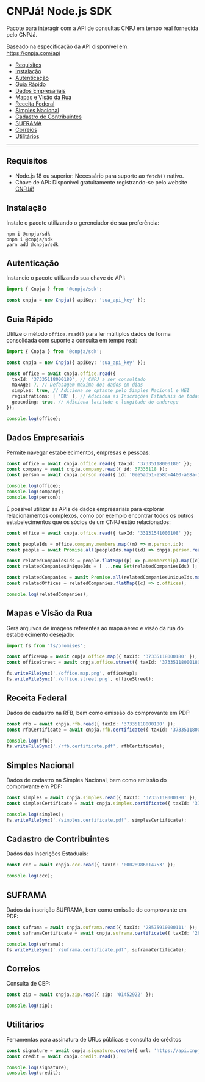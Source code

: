 # CNPJá! Node.js SDK

Pacote para interagir com a API de consultas CNPJ em tempo real fornecida pelo CNPJá.

Baseado na especificação da API disponível em:  
https://cnpja.com/api

- [Requisitos](#requisitos)
- [Instalação](#instalação)
- [Autenticação](#autenticação)
- [Guia Rápido](#guia-rápido)
- [Dados Empresariais](#dados-empresariais)
- [Mapas e Visão da Rua](#mapas-e-visão-da-rua)
- [Receita Federal](#receita-federal)
- [Simples Nacional](#simples-nacional)
- [Cadastro de Contribuintes](#cadastro-de-contribuintes)
- [SUFRAMA](#suframa)
- [Correios](#correios)
- [Utilitários](#utilitários)

---

## Requisitos

- Node.js 18 ou superior: Necessário para suporte ao `fetch()` nativo.
- Chave de API: Disponível gratuitamente registrando-se pelo website [CNPJá!](https://cnpja.com/me)

## Instalação

Instale o pacote utilizando o gerenciador de sua preferência:

```
npm i @cnpja/sdk
pnpm i @cnpja/sdk
yarn add @cnpja/sdk
```

## Autenticação

Instancie o pacote utilizando sua chave de API:

```ts
import { Cnpja } from '@cnpja/sdk';

const cnpja = new Cnpja({ apiKey: 'sua_api_key' });
```

## Guia Rápido

Utilize o método `office.read()` para ler múltiplos dados de forma consolidada com suporte a consulta em tempo real:

```ts
import { Cnpja } from '@cnpja/sdk';

const cnpja = new Cnpja({ apiKey: 'sua_api_key' });

const office = await cnpja.office.read({
  taxId: '37335118000180', // CNPJ a ser consultado
  maxAge: 7, // Defasagem máxima dos dados em dias
  simples: true, // Adiciona se optante pelo Simples Nacional e MEI
  registrations: [ 'BR' ], // Adiciona as Inscrições Estaduais de todas UFs
  geocoding: true, // Adiciona latitude e longitude do endereço
});

console.log(office);
```

## Dados Empresariais 

Permite navegar estabelecimentos, empresas e pessoas:

```ts
const office = await cnpja.office.read({ taxId: '37335118000180' });
const company = await cnpja.company.read({ id: 37335118 });
const person = await cnpja.person.read({ id: '0ee5ad51-e58d-4400-a68a-1ae0aaf394c6' });

console.log(office);
console.log(company);
console.log(person);
```

É possível utilizar as APIs de dados empresariais para explorar relacionamentos complexos, como por exemplo encontrar todos os outros estabelecimentos que os sócios de um CNPJ estão relacionados:

```ts
const office = await cnpja.office.read({ taxId: '33131541000108' });

const peopleIds = office.company.members.map((m) => m.person.id);
const people = await Promise.all(peopleIds.map((id) => cnpja.person.read({ id })));

const relatedCompaniesIds = people.flatMap((p) => p.membership).map((c) => c.company.id);
const relatedCompaniesUniqueIds = [ ...new Set(relatedCompaniesIds) ];

const relatedCompanies = await Promise.all(relatedCompaniesUniqueIds.map((id) => cnpja.company.read({ id })));
const relatedOffices = relatedCompanies.flatMap((c) => c.offices);

console.log(relatedCompanies);
```

## Mapas e Visão da Rua

Gera arquivos de imagens referentes ao mapa aéreo e visão da rua do estabelecimento desejado:

```ts
import fs from 'fs/promises';

const officeMap = await cnpja.office.map({ taxId: '37335118000180' });
const officeStreet = await cnpja.office.street({ taxId: '37335118000180' });

fs.writeFileSync('./office.map.png', officeMap);
fs.writeFileSync('./office.street.png', officeStreet);
```

## Receita Federal

Dados de cadastro na RFB, bem como emissão do comprovante em PDF:

```ts
const rfb = await cnpja.rfb.read({ taxId: '37335118000180' });
const rfbCertificate = await cnpja.rfb.certificate({ taxId: '37335118000180' });

console.log(rfb);
fs.writeFileSync('./rfb.certificate.pdf', rfbCertificate);
```

## Simples Nacional

Dados de cadastro na Simples Nacional, bem como emissão do comprovante em PDF:

```ts
const simples = await cnpja.simples.read({ taxId: '37335118000180' });
const simplesCertificate = await cnpja.simples.certificate({ taxId: '37335118000180' });

console.log(simples);
fs.writeFileSync('./simples.certificate.pdf', simplesCertificate);
```

## Cadastro de Contribuintes

Dados das Inscrições Estaduais:

```ts
const ccc = await cnpja.ccc.read({ taxId: '00028986014753' });

console.log(ccc);
```

## SUFRAMA

Dados da inscrição SUFRAMA, bem como emissão do comprovante em PDF:

```ts
const suframa = await cnpja.suframa.read({ taxId: '28575910000111' });
const suframaCertificate = await cnpja.suframa.certificate({ taxId: '28575910000111' });

console.log(suframa);
fs.writeFileSync('./suframa.certificate.pdf', suframaCertificate);
```

## Correios

Consulta de CEP:

```ts
const zip = await cnpja.zip.read({ zip: '01452922' });

console.log(zip);
```


## Utilitários

Ferramentas para assinatura de URLs públicas e consulta de créditos

```ts
const signature = await cnpja.signature.create({ url: 'https://api.cnpja.com/company/37335118' });
const credit = await cnpja.credit.read();

console.log(signature);
console.log(credit);
```
